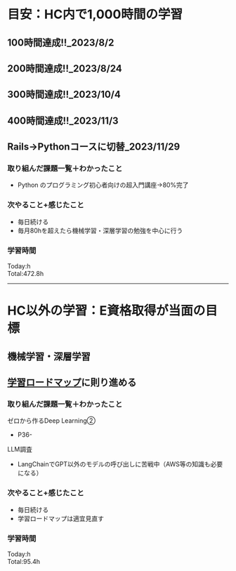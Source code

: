 # 目安：HC内で1,000時間の学習
## 100時間達成!!_2023/8/2
## 200時間達成!!_2023/8/24
## 300時間達成!!_2023/10/4
## 400時間達成!!_2023/11/3
## Rails→Pythonコースに切替_2023/11/29

### 取り組んだ課題一覧＋わかったこと
- Python のプログラミング初心者向けの超入門講座→80%完了

### 次やること+感じたこと
- 毎日続ける
- 毎月80hを超えたら機械学習・深層学習の勉強を中心に行う
### 学習時間
Today:h<br>
Total:472.8h

------------------------------------------
# HC以外の学習：E資格取得が当面の目標
## 機械学習・深層学習
## [学習ロードマップ](https://github.com/sousou1216/machine_learning/tree/main)に則り進める
### 取り組んだ課題一覧＋わかったこと
ゼロから作るDeep Learning②
- P36-

LLM調査
- LangChainでGPT以外のモデルの呼び出しに苦戦中（AWS等の知識も必要になる）

### 次やること+感じたこと
- 毎日続ける
- 学習ロードマップは適宜見直す
### 学習時間
Today:h<br>
Total:95.4h
